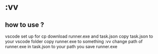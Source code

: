 # :vv
## how to use ?
vscode set up for cp
download runner.exe and task.json
copy task.json to your vscode folder
copy runner.exe to something :vv
change path of runner.exe in task.json to your path you save runner.exe

